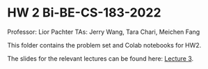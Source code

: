 # HW 2 Bi-BE-CS-183-2022
Professor: Lior Pachter
TAs: Jerry Wang, Tara Chari, Meichen Fang

This folder contains the problem set and Colab notebooks for HW2.

The slides for the relevant lectures can be found here: [Lecture 3](https://docs.google.com/presentation/d/1vsfTrbFXjksJVfFO99qUWCRKDOXYpF0rLD6dl2nyXGM/edit?usp=sharing).



